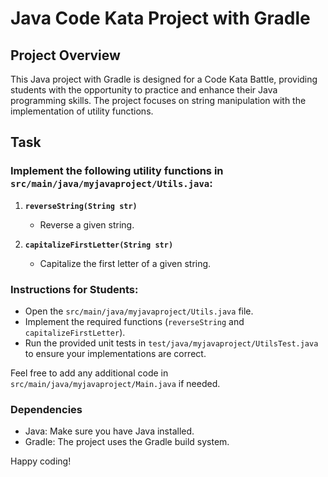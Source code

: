 # Java Code Kata Project with Gradle

## Project Overview

This Java project with Gradle is designed for a Code Kata Battle, providing students with the opportunity to practice and enhance their Java programming skills. The project focuses on string manipulation with the implementation of utility functions.

## Task 

### Implement the following utility functions in `src/main/java/myjavaproject/Utils.java`:
 
1. **`reverseString(String str)`** 
 
   - Reverse a given string.
 
2. **`capitalizeFirstLetter(String str)`**
   - Capitalize the first letter of a given string. 
 
### Instructions for Students:

- Open the `src/main/java/myjavaproject/Utils.java` file.
- Implement the required functions (`reverseString` and `capitalizeFirstLetter`).
- Run the provided unit tests in `test/java/myjavaproject/UtilsTest.java` to ensure your implementations are correct.

Feel free to add any additional code in `src/main/java/myjavaproject/Main.java` if needed.

### Dependencies

- Java: Make sure you have Java installed.
- Gradle: The project uses the Gradle build system.

Happy coding!
